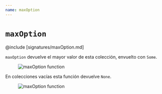 ```yaml
---
name: maxOption
---
```


# `maxOption`

@include [signatures/maxOption.md]

`maxOption` devuelve el mayor valor de esta colección, envuelto con `Some`.

<figure class="diagram">
  <img src="../images/maxOption.svg" alt="maxOption function">
  <!-- <figcaption class="diagram-desc"></figcaption> -->
</figure>

En colecciones vacías esta función devuelve `None`.

<figure class="diagram">
  <img src="../images/maxOption.2.svg" alt="maxOption function">
  <!-- <figcaption class="diagram-desc"></figcaption> -->
</figure>

